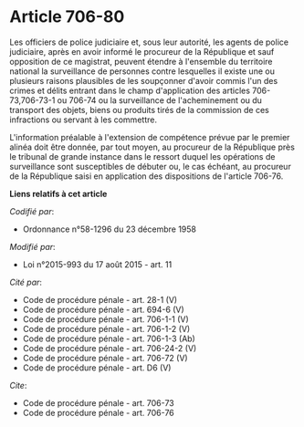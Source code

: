 # Article 706-80

Les officiers de police judiciaire et, sous leur autorité, les agents de police judiciaire, après en avoir informé le
procureur de la République et sauf opposition de ce magistrat, peuvent étendre à l'ensemble du territoire national la
surveillance de personnes contre lesquelles il existe une ou plusieurs raisons plausibles de les soupçonner d'avoir commis
l'un des crimes et délits entrant dans le champ d'application des articles 706-73,706-73-1 ou 706-74 ou la surveillance de
l'acheminement ou du transport des objets, biens ou produits tirés de la commission de ces infractions ou servant à les
commettre. 

L'information préalable à l'extension de compétence prévue par le premier alinéa doit être donnée, par tout moyen, au
procureur de la République près le tribunal de grande instance dans le ressort duquel les opérations de surveillance sont
susceptibles de débuter ou, le cas échéant, au procureur de la République saisi en application des dispositions de l'article
706-76.

**Liens relatifs à cet article**

_Codifié par_:

  - Ordonnance n°58-1296 du 23 décembre 1958

_Modifié par_:

  - Loi n°2015-993 du 17 août 2015 - art. 11

_Cité par_:

  - Code de procédure pénale - art. 28-1 (V)
  - Code de procédure pénale - art. 694-6 (V)
  - Code de procédure pénale - art. 706-1-1 (V)
  - Code de procédure pénale - art. 706-1-2 (V)
  - Code de procédure pénale - art. 706-1-3 (Ab)
  - Code de procédure pénale - art. 706-24-2 (V)
  - Code de procédure pénale - art. 706-72 (V)
  - Code de procédure pénale - art. D6 (V)

_Cite_:

  - Code de procédure pénale - art. 706-73
  - Code de procédure pénale - art. 706-76
